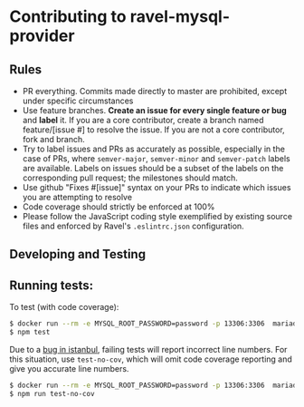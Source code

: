 # Contributing to ravel-mysql-provider

## Rules

- PR everything. Commits made directly to master are prohibited, except under specific circumstances
- Use feature branches. **Create an issue for every single feature or bug** and **label** it. If you are a core contributor, create a branch named feature/[issue #] to resolve the issue. If you are not a core contributor, fork and branch.
- Try to label issues and PRs as accurately as possible, especially in the case of PRs, where `semver-major`, `semver-minor` and `semver-patch` labels are available. Labels on issues should be a subset of the labels on the corresponding pull request; the milestones should match.
- Use github "Fixes #[issue]" syntax on your PRs to indicate which issues you are attempting to resolve
- Code coverage should strictly be enforced at 100%
- Please follow the JavaScript coding style exemplified by existing source files and enforced by Ravel's `.eslintrc.json` configuration.

## Developing and Testing

## Running tests:

To test (with code coverage):

```bash
$ docker run --rm -e MYSQL_ROOT_PASSWORD=password -p 13306:3306  mariadb:10.1.14
$ npm test
```

Due to a [bug in istanbul](https://github.com/gotwarlost/istanbul/issues/274), failing tests will report incorrect line numbers. For this situation, use `test-no-cov`, which will omit code coverage reporting and give you accurate line numbers.

```bash
$ docker run --rm -e MYSQL_ROOT_PASSWORD=password -p 13306:3306  mariadb:10.1.14
$ npm run test-no-cov
```
